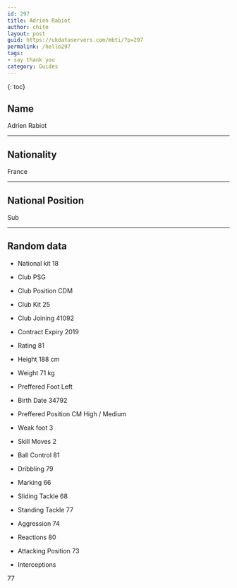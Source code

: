 ```yaml
---
id: 297
title: Adrien Rabiot
author: chito
layout: post
guid: https://ukdataservers.com/mbti/?p=297
permalink: /hello297
tags:
- say thank you
category: Guides
---
```



{: toc}

## Name  
Adrien Rabiot 

* * *

## Nationality  
France 

* * *

## National Position  
Sub 

* * *

## Random data 

  * National kit 
18 

  * Club 
PSG 

  * Club Position 
CDM 

  * Club Kit 
25 

  * Club Joining 
41092 

  * Contract Expiry 
2019 

  * Rating 
81 

  * Height 
188 cm 

  * Weight 
71 kg 

  * Preffered Foot 
Left 

  * Birth Date 
34792 

  * Preffered Position 
CM High / Medium 

  * Weak foot 
3 

  * Skill Moves 
2 

  * Ball Control 
81 

  * Dribbling 
79 

  * Marking 
66 

  * Sliding Tackle 
68 

  * Standing Tackle 
77 

  * Aggression 
74 

  * Reactions 
80 

  * Attacking Position 
73 

  * Interceptions 

77